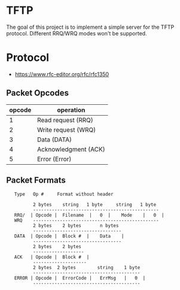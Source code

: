 # TFTP

The goal of this project is to implement a simple server for the TFTP protocol. Different RRQ/WRQ modes won't be supported.

# Protocol

- https://www.rfc-editor.org/rfc/rfc1350

## Packet Opcodes
| opcode | operation |
|---|---|
| 1 | Read request (RRQ) |
| 2 | Write request (WRQ) |
| 3 | Data (DATA) |
| 4 | Acknowledgment (ACK) |
| 5 | Error (Error) |

## Packet Formats
```
   Type   Op #     Format without header

          2 bytes    string   1 byte     string   1 byte
          -----------------------------------------------
   RRQ/  | Opcode |  Filename  |   0  |    Mode    |   0  |
   WRQ    -----------------------------------------------
          2 bytes    2 bytes       n bytes
          ---------------------------------
   DATA  | Opcode |  Block #  |    Data    |
          ---------------------------------
          2 bytes    2 bytes
          -------------------
   ACK   | Opcode |  Block #  |
          --------------------
          2 bytes  2 bytes        string    1 byte
          ----------------------------------------
   ERROR | Opcode |  ErrorCode |   ErrMsg   |   0  |
          ----------------------------------------
```
